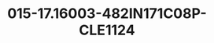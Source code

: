 ---
title: 015-17.16003-482IN171C08P-CLE1124
image: 015-17.16003-482IN171C08P-CLE1124.jpg
brand: sposo
layout: vestito
---